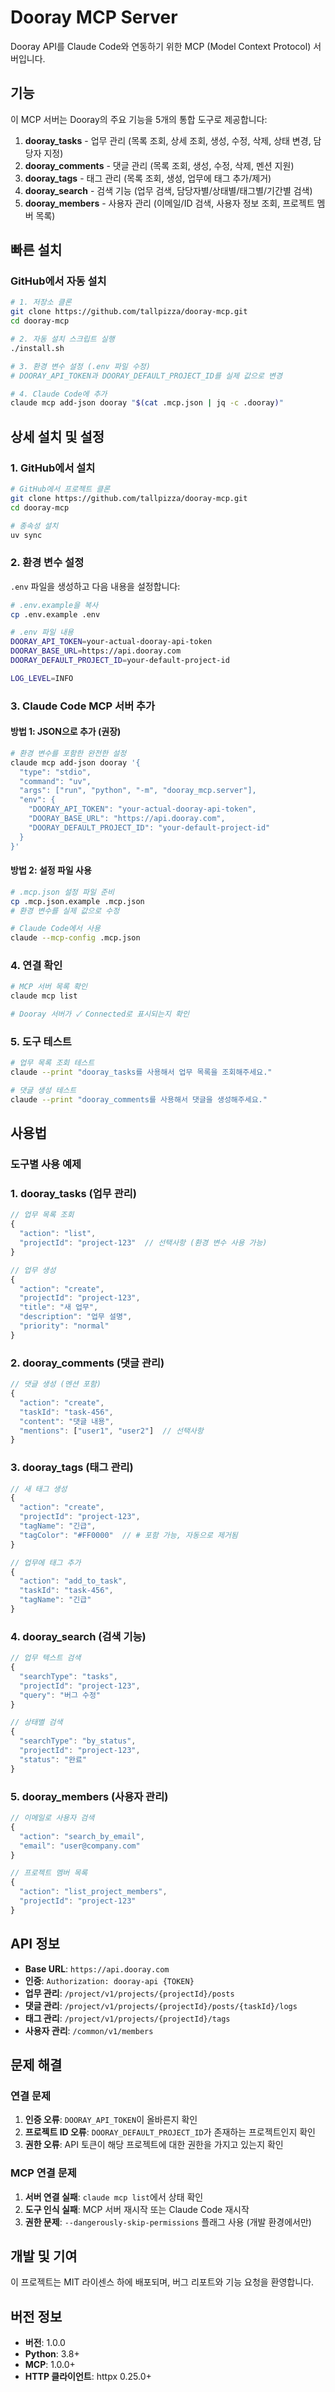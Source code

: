 # Dooray MCP Server

Dooray API를 Claude Code와 연동하기 위한 MCP (Model Context Protocol) 서버입니다.

## 기능

이 MCP 서버는 Dooray의 주요 기능을 5개의 통합 도구로 제공합니다:

1. **dooray_tasks** - 업무 관리 (목록 조회, 상세 조회, 생성, 수정, 삭제, 상태 변경, 담당자 지정)
2. **dooray_comments** - 댓글 관리 (목록 조회, 생성, 수정, 삭제, 멘션 지원)
3. **dooray_tags** - 태그 관리 (목록 조회, 생성, 업무에 태그 추가/제거)
4. **dooray_search** - 검색 기능 (업무 검색, 담당자별/상태별/태그별/기간별 검색)
5. **dooray_members** - 사용자 관리 (이메일/ID 검색, 사용자 정보 조회, 프로젝트 멤버 목록)

## 빠른 설치

### GitHub에서 자동 설치

```bash
# 1. 저장소 클론
git clone https://github.com/tallpizza/dooray-mcp.git
cd dooray-mcp

# 2. 자동 설치 스크립트 실행
./install.sh

# 3. 환경 변수 설정 (.env 파일 수정)
# DOORAY_API_TOKEN과 DOORAY_DEFAULT_PROJECT_ID를 실제 값으로 변경

# 4. Claude Code에 추가
claude mcp add-json dooray "$(cat .mcp.json | jq -c .dooray)"
```

## 상세 설치 및 설정

### 1. GitHub에서 설치

```bash
# GitHub에서 프로젝트 클론
git clone https://github.com/tallpizza/dooray-mcp.git
cd dooray-mcp

# 종속성 설치
uv sync
```

### 2. 환경 변수 설정

`.env` 파일을 생성하고 다음 내용을 설정합니다:

```bash
# .env.example을 복사
cp .env.example .env

# .env 파일 내용
DOORAY_API_TOKEN=your-actual-dooray-api-token
DOORAY_BASE_URL=https://api.dooray.com
DOORAY_DEFAULT_PROJECT_ID=your-default-project-id

LOG_LEVEL=INFO
```

### 3. Claude Code MCP 서버 추가

#### 방법 1: JSON으로 추가 (권장)

```bash
# 환경 변수를 포함한 완전한 설정
claude mcp add-json dooray '{
  "type": "stdio",
  "command": "uv",
  "args": ["run", "python", "-m", "dooray_mcp.server"],
  "env": {
    "DOORAY_API_TOKEN": "your-actual-dooray-api-token",
    "DOORAY_BASE_URL": "https://api.dooray.com",
    "DOORAY_DEFAULT_PROJECT_ID": "your-default-project-id"
  }
}'
```

#### 방법 2: 설정 파일 사용

```bash
# .mcp.json 설정 파일 준비
cp .mcp.json.example .mcp.json
# 환경 변수를 실제 값으로 수정

# Claude Code에서 사용
claude --mcp-config .mcp.json
```

### 4. 연결 확인

```bash
# MCP 서버 목록 확인
claude mcp list

# Dooray 서버가 ✓ Connected로 표시되는지 확인
```

### 5. 도구 테스트

```bash
# 업무 목록 조회 테스트
claude --print "dooray_tasks를 사용해서 업무 목록을 조회해주세요."

# 댓글 생성 테스트
claude --print "dooray_comments를 사용해서 댓글을 생성해주세요."
```

## 사용법

### 도구별 사용 예제

### 1. dooray_tasks (업무 관리)

```typescript
// 업무 목록 조회
{
  "action": "list",
  "projectId": "project-123"  // 선택사항 (환경 변수 사용 가능)
}

// 업무 생성
{
  "action": "create",
  "projectId": "project-123",
  "title": "새 업무",
  "description": "업무 설명",
  "priority": "normal"
}
```

### 2. dooray_comments (댓글 관리)

```typescript
// 댓글 생성 (멘션 포함)
{
  "action": "create",
  "taskId": "task-456",
  "content": "댓글 내용",
  "mentions": ["user1", "user2"]  // 선택사항
}
```

### 3. dooray_tags (태그 관리)

```typescript
// 새 태그 생성
{
  "action": "create",
  "projectId": "project-123",
  "tagName": "긴급",
  "tagColor": "#FF0000"  // # 포함 가능, 자동으로 제거됨
}

// 업무에 태그 추가
{
  "action": "add_to_task",
  "taskId": "task-456",
  "tagName": "긴급"
}
```

### 4. dooray_search (검색 기능)

```typescript
// 업무 텍스트 검색
{
  "searchType": "tasks",
  "projectId": "project-123",
  "query": "버그 수정"
}

// 상태별 검색
{
  "searchType": "by_status",
  "projectId": "project-123",
  "status": "완료"
}
```

### 5. dooray_members (사용자 관리)

```typescript
// 이메일로 사용자 검색
{
  "action": "search_by_email",
  "email": "user@company.com"
}

// 프로젝트 멤버 목록
{
  "action": "list_project_members",
  "projectId": "project-123"
}
```

## API 정보

- **Base URL**: `https://api.dooray.com`
- **인증**: `Authorization: dooray-api {TOKEN}`
- **업무 관리**: `/project/v1/projects/{projectId}/posts`
- **댓글 관리**: `/project/v1/projects/{projectId}/posts/{taskId}/logs`
- **태그 관리**: `/project/v1/projects/{projectId}/tags`
- **사용자 관리**: `/common/v1/members`

## 문제 해결

### 연결 문제
1. **인증 오류**: `DOORAY_API_TOKEN`이 올바른지 확인
2. **프로젝트 ID 오류**: `DOORAY_DEFAULT_PROJECT_ID`가 존재하는 프로젝트인지 확인
3. **권한 오류**: API 토큰이 해당 프로젝트에 대한 권한을 가지고 있는지 확인

### MCP 연결 문제
1. **서버 연결 실패**: `claude mcp list`에서 상태 확인
2. **도구 인식 실패**: MCP 서버 재시작 또는 Claude Code 재시작
3. **권한 문제**: `--dangerously-skip-permissions` 플래그 사용 (개발 환경에서만)

## 개발 및 기여

이 프로젝트는 MIT 라이센스 하에 배포되며, 버그 리포트와 기능 요청을 환영합니다.

## 버전 정보

- **버전**: 1.0.0
- **Python**: 3.8+
- **MCP**: 1.0.0+
- **HTTP 클라이언트**: httpx 0.25.0+